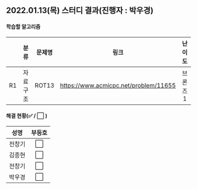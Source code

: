 ## 2022.01.13(목) 스터디 결과(진행자 : 박우경)

#### 학습할 알고리즘

|      |   분류   | 문제명 |                 링크                  | 난이도  |
| :--: | :------: | :----: | :-----------------------------------: | :-----: |
|  R1  | 자료구조 | ROT13  | https://www.acmicpc.net/problem/11655 | 브론즈1 |

#### 해결 현황(:white_check_mark: / :white_large_square:  )

|  성명  |        부등호        |
| :----: | :------------------: |
| 전창기 | :white_large_square: |
| 김종현 | :white_large_square: |
| 전창기 | :white_large_square: |
| 박우경 | :white_large_square: |

